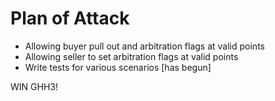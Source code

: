# Plan of Attack

- Allowing buyer pull out and arbitration flags at valid points
- Allowing seller to set arbitration flags at valid points
- Write tests for various scenarios [has begun]

WIN GHH3!
